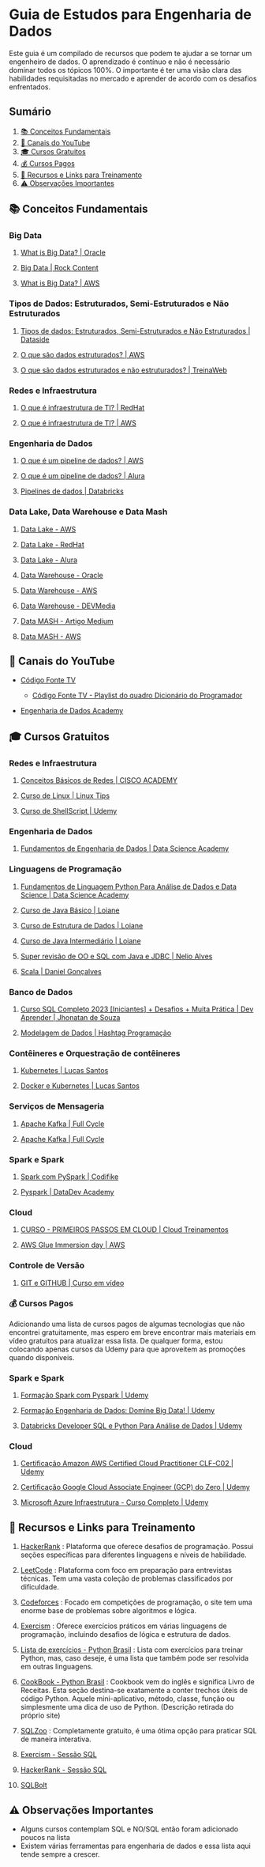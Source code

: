 
# Guia de Estudos para Engenharia de Dados

Este guia é um compilado de recursos que podem te ajudar a se tornar um engenheiro de dados. O aprendizado é contínuo e não é necessário dominar todos os tópicos 100%. O importante é ter uma visão clara das habilidades requisitadas no mercado e aprender de acordo com os desafios enfrentados.

## Sumário

1. [📚 Conceitos Fundamentais](#conceitos-fundamentais)
2. [🎥 Canais do YouTube](#canais-do-youtube)
3. [🎓 Cursos Gratuitos](#cursos-gratuitos)
4. [💰 Cursos Pagos](#cursos-pagos)
5. [🔗 Recursos e Links para Treinamento](#recursos-e-links-para-treinamento)
6. [⚠️ Observações Importantes](#observacoes-importantes)

## 📚 Conceitos Fundamentais

### Big Data

  1. [What is Big Data? | Oracle](https://www.oracle.com/br/big-data/what-is-big-data/)

  2. [Big Data | Rock Content](https://rockcontent.com/br/blog/big-data/)

  3. [What is Big Data? | AWS](https://aws.amazon.com/pt/what-is/big-data/)

### Tipos de Dados: Estruturados, Semi-Estruturados e Não Estruturados

  1. [Tipos de dados: Estruturados, Semi-Estruturados e Não Estruturados | Dataside](https://www.dataside.com.br/dataside-community/big-data/tipos-de-dados-estruturados-semi-estruturados-e-nao-estruturados)

  2. [O que são dados estruturados? | AWS](https://aws.amazon.com/pt/what-is/structured-data/)

  3. [O que são dados estruturados e não estruturados? | TreinaWeb](https://www.treinaweb.com.br/blog/o-que-sao-dados-estruturados-e-nao-estruturados)

### Redes e Infraestrutura

  1. [O que é infraestrutura de TI? | RedHat ](https://www.redhat.com/pt-br/topics/cloud-computing/what-is-it-infrastructure)

  2. [O que é infraestrutura de TI? | AWS ](https://aws.amazon.com/pt/what-is/it-infrastructure/#:~:text=A%20infraestrutura%20de%20TI%20%C3%A9,executar%20solu%C3%A7%C3%B5es%20internas%20de%20software)

  ### Engenharia de Dados

  1. [O que é um pipeline de dados? | AWS](https://aws.amazon.com/pt/what-is/data-pipeline/)

  2. [O que é um pipeline de dados? | Alura](https://www.alura.com.br/artigos/o-que-pipeline-dados?srsltid=AfmBOoodBNHCJqZz9VNXzlTivlm6sRePpWhAxBNEc1-mwpJ2Y29F2apJ)

  3. [Pipelines de dados | Databricks](https://www.databricks.com/br/glossary/data-pipelines)

### Data Lake, Data Warehouse e Data Mash

  1. [Data Lake - AWS](https://aws.amazon.com/pt/what-is/data-lake/)

  2. [Data Lake - RedHat](https://www.redhat.com/pt-br/topics/data-storage/what-is-a-data-lake)

  3. [Data Lake - Alura](https://www.alura.com.br/artigos/data-lake-conceitos-vantagens-desafios?srsltid=AfmBOora1n_IacGwoabqLpjJRcwFjzhA0eCXdPWUiJlqgZj_kCDuPjjl)

  4. [Data Warehouse - Oracle](https://www.oracle.com/br/database/what-is-a-data-warehouse/#link1)

  5. [Data Warehouse - AWS](https://aws.amazon.com/pt/what-is/data-warehouse/)

  6. [Data Warehouse - DEVMedia](https://www.devmedia.com.br/data-warehouse/12609)

  7. [Data MASH - Artigo Medium](https://medium.com/data-hackers/data-mesh-indo-al%C3%A9m-do-data-lake-e-data-warehouse-465d57539d89)

  8. [Data MASH - AWS](https://aws.amazon.com/pt/what-is/data-mesh/)

## 🎥 Canais do YouTube

  - [Código Fonte TV](https://www.youtube.com/@codigofontetv)

     - [Código Fonte TV - Playlist do quadro Dicionário do Programador](https://youtube.com/playlist?list=PLVc5bWuiFQ8GgKm5m0cZE6E02amJho94o&si=y9BX7yOUuYuXPmJx)

  - [Engenharia de Dados Academy](https://www.youtube.com/@engenhariadedadosacademy)

## 🎓 Cursos Gratuitos

### Redes e Infraestrutura

  1. [Conceitos Básicos de Redes | CISCO ACADEMY](https://www.netacad.com/courses/networking-basics?courseLang=pt-BR)

  2. [Curso de Linux | Linux Tips](https://linuxtips.io/treinamento/linux-essentials/)

  3. [Curso de ShellScript | Udemy](https://www.udemy.com/share/101yqQ3@Vyn6aBWBYQPUvXz-bKIhmXCdoEUA2im4znrsg1z-GxPF2PCnWp54-qfFTLZmeLXd/)


### Engenharia de Dados

  01. [Fundamentos de Engenharia de Dados | Data Science Academy ](https://www.datascienceacademy.com.br/course/fundamentos-de-engenharia-de-dados)

### Linguagens de Programação

  01. [Fundamentos de Linguagem Python Para Análise de Dados e Data Science | Data Science Academy](https://www.datascienceacademy.com.br/course/fundamentos-de-linguagem-python-para-analise-de-dados-e-data-science)

  02. [Curso de Java Básico | Loiane](https://loiane.training/curso/java-basico)

  03. [Curso de Estrutura de Dados | Loiane](https://loiane.training/curso/estrutura-de-dados)

  04. [Curso de Java Intermediário | Loiane](https://loiane.training/curso/estrutura-de-dados)

  05. [Super revisão de OO e SQL com Java e JDBC | Nelio Alves](https://loiane.training/curso/estrutura-de-dados)

  06. [Scala | Daniel Gonçalves](https://youtube.com/playlist?list=PLRjtXwBVDaEhUXvT9s3f9T8KhzvbNIOBQ&si=MamlQkaiqHsKZVxG)

### Banco de Dados 

  01. [Curso SQL Completo 2023 [Iniciantes] + Desafios + Muita Prática | Dev Aprender | Jhonatan de Souza ](https://www.youtube.com/watch?v=G7bMwefn8RQ)

  02. [Modelagem de Dados | Hashtag Programação](https://youtube.com/playlist?list=PLpdAy0tYrnKyFfN5dlviVb6D65rpJK5Jw&si=-n1uQWQCpzQPxVvF)

### Contêineres e Orquestração de contêineres

 01. [Kubernetes | Lucas Santos](https://youtube.com/playlist?list=PLnOICPAPShyTwuLit7vP6In9kETQ0BSnQ&si=c8wpM8Rg0EHT2tml)

 02. [Docker e Kubernetes | Lucas Santos](https://www.youtube.com/playlist?list=PLnOICPAPShyQMumCZhS2N1IrH6tZ4Oxk1)

 ### Serviços de Mensageria

 01. [Apache Kafka | Full Cycle](https://www.youtube.com/watch?v=43d7YWY2w0Y)

 02. [Apache Kafka | Full Cycle](https://youtube.com/playlist?list=PL5aY_NrL1rjt_AZxj11kQjiTNLGg4ZaZA&si=nIcLpQQpr9psP9o-)

 ### Spark e Spark

  01. [Spark com PySpark | Codifike](https://www.youtube.com/watch?v=0BY8KySBHwE)

  02. [Pyspark | DataDev Academy](https://youtube.com/playlist?list=PLjPm0C73OMiQncHP0IIvRpgmeEfugVm0-&si=NmE4rFM3RUJnYchj)

### Cloud 

  01. [CURSO - PRIMEIROS PASSOS EM CLOUD | Cloud Treinamentos](https://youtube.com/playlist?list=PLwlq4XZ8aTmfHJTNreRyqCmXVWhyF5LHo&si=xbWVr2aHN1hQq67R)

  02. [AWS Glue Immersion day | AWS](https://catalog.us-east-1.prod.workshops.aws/workshops/ee59d21b-4cb8-4b3d-a629-24537cf37bb5/en-US)

### Controle de Versão 

  01. [GIT e GITHUB | Curso em vídeo](https://www.cursoemvideo.com/curso/curso-de-git-e-github/)

### 💰 Cursos Pagos

Adicionando uma lista de cursos pagos de algumas tecnologias que não encontrei gratuitamente, mas espero em breve encontrar mais materiais em vídeo gratuitos para atualizar essa lista. De qualquer forma, estou colocando apenas cursos da Udemy para que aproveitem as promoções quando disponíveis.

 ### Spark e Spark

  01. [Formação Spark com Pyspark | Udemy](https://www.udemy.com/course/spark-curso-completo/)

  02. [Formação Engenharia de Dados: Domine Big Data! | Udemy ](https://www.udemy.com/course/engenheiro-de-dados/)

  03. [Databricks Developer SQL e Python Para Análise de Dados | Udemy](https://www.udemy.com/course/databricks-developer-sql-python-para-analise-de-dados/)

### Cloud 
  
  01. [Certificação Amazon AWS Certified Cloud Practitioner CLF-C02 | Udemy](https://www.udemy.com/share/109anm3@b3xP_v2caJL6vczSTpWyNIR-s3VXaNX9OfkkZAZxYiIgpFMsb3HoRuGOkE-w610A/)

  02. [Certificação Google Cloud Associate Engineer (GCP) do Zero | Udemy](https://www.udemy.com/course/professional-google-cloud-architect-aprenda-sobre-google-cloud/?couponCode=2021PM25)

  03. [Microsoft Azure Infraestrutura - Curso Completo | Udemy](https://www.udemy.com/course/azureinfraestrutura/?couponCode=2021PM25)


## 🔗 Recursos e Links para Treinamento

  01. [HackerRank](https://www.hackerrank.com/dashboard) : Plataforma que oferece desafios de programação. Possui seções específicas para diferentes linguagens e níveis de habilidade.

  02. [LeetCode](https://leetcode.com/) : Plataforma com foco em preparação para entrevistas técnicas. Tem uma vasta coleção de problemas classificados por dificuldade.

  03. [Codeforces](https://codeforces.com/problemset) : Focado em competições de programação, o site tem uma enorme base de problemas sobre algoritmos e lógica.

  04. [Exercism](https://exercism.org/tracks) : Oferece exercícios práticos em várias linguagens de programação, incluindo desafios de lógica e estrutura de dados.

  05. [Lista de exercícios - Python Brasil](https://wiki.python.org.br/ListaDeExercicios) : Lista com exercícios para treinar Python, mas, caso deseje, é uma lista que também pode ser resolvida em outras linguagens.

  06. [CookBook - Python Brasil](https://wiki.python.org.br/CookBook) : Cookbook vem do inglês e significa Livro de Receitas. Esta seção destina-se exatamente a conter trechos úteis de código Python. Aquele mini-aplicativo, método, classe, função ou simplesmente uma dica de uso de Python. (Descrição retirada do próprio site)

  07. [SQLZoo](https://sqlzoo.net/wiki/SQL_Tutorial) : Completamente gratuito, é uma ótima opção para praticar SQL de maneira interativa.

  08. [Exercism - Sessão SQL](https://exercism.org/tracks?criteria=sql&page=1)

  09. [HackerRank - Sessão SQL](https://www.hackerrank.com/domains/sql)

  10. [SQLBolt](https://sqlbolt.com/)


  ## ⚠️ Observações Importantes
   
   - Alguns cursos contemplam SQL e NO/SQL então foram adicionado poucos na lista
   - Existem várias ferramentas para engenharia de dados e essa lista aqui tende sempre a crescer. 
   






















